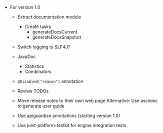 - For version 1.0

  - Extract documentation module
    - Create tasks
      - generateDocsCurrent
      - generateDocsSnapshot

  - Switch logging to SLF4J?
  
  - JavaDoc
    - Statistics
    - Combinators

  - `@Disabled("reason")` annotation

  - Review TODOs

  - Move release notes to their own web page
    Alternative: Use asciidoc to generate user guide

  - Use apiguardian annotations (starting version 1.0)

  - Use junit-platform-testkit for engine integration tests